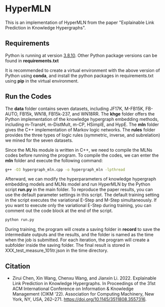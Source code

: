 # HyperMLN

This is an implementation of HyperMLN from the paper "Explainable Link Prediction in Knowledge Hypergraphs".

## Requirements

Python is running at version <u>3.8.10</u>. Other Python package versions can be found in **requirements.txt**

It is recommended to create a virtual environment with the above version of Python using **conda**, and install the python packages in requirements.txt using **pip** in the virtual environment.

## Run the Codes

The **data** folder contains seven datasets, including JF17K, M-FB15K, FB-AUTO, FB15k, WN18, FB15k-237, and WN18RR. The **khge** folder offers the Python implementation of the knowledge hypergraph embedding methods, including m-TransH, m-DistMult, m-CP, HSimplE, and HypE. The **mln** folder gives the C++ implementation of Markov logic networks. The **rules** folder provides the three types of logic rules (symmetric, inverse, and subrelation) we mined for the seven datasets.

Since the MLNs module is written in C++, we need to compile the MLNs codes before running the program. To compile the codes, we can enter the **mln** folder and execute the following command:

```bash
g++ -O3 hypergraph_mln.cpp -o hypergraph_mln -lpthread
```

Afterward, we can modify the hyperparameters of knowledge hypergraph embedding models and MLNs model and run HyperMLN by the Python script **run.py** in the main folder. To reproduce the paper results, you can use the default parameter settings in this script. The default training setting in the script executes the variational E-Step and M-Step simultaneously. If you want to execute only the variational E-Step during training, you can comment out the code block at the end of the script.

```bash
python run.py
```

During training, the program will create a saving folder in **record** to save the intermediate outputs and the results, and the folder is named as the time when the job is submitted. For each iteration, the program will create a subfolder inside the saving folder. The final result is stored in XXX_test_measure_101itr.json in the time directory.

## Citation

* Zirui Chen, Xin Wang, Chenxu Wang, and Jianxin Li. 2022. Explainable Link Prediction in Knowledge Hypergraphs. In Proceedings of the 31st ACM International Conference on Information &amp; Knowledge Management (CIKM '22). Association for Computing Machinery, New York, NY, USA, 262–271. https://doi.org/10.1145/3511808.3557316.
